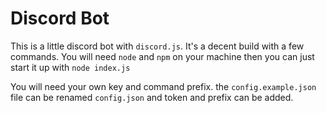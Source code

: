 # Discord Bot

   This is a little discord bot with `discord.js`.  It's a decent build with a few commands.  You will need `node` and `npm` on your machine then you can just start it up with `node index.js`

   You will need your own key and command prefix.  the `config.example.json` file can be renamed `config.json` and token and prefix can be added.
